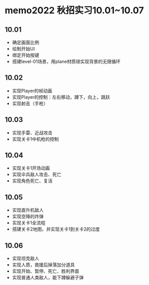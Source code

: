 # memo2022 秋招实习10.01~10.07
## 10.01
- 确定画面比例
- 绘制开始UI
- 绑定开始按键
- 搭建level-01场景，用plane材质球实现背景的无限循环
## 10.02
- 实现Player的帧动画
- 实现Player的控制：左右移动，蹲下，向上，跳跃
- 实现射击（手枪）
## 10.03
- 实现手雷、近战攻击
- 实现关卡1中机枪的控制
## 10.04
- 实现关卡1开场动画
- 实现伞兵敌人攻击、死亡
- 实现角色死亡、复活
## 10.05
- 实现直升机敌人
- 实现空降的炸弹
- 实现关卡1全流程
- 搭建关卡2地图，并实现关卡1到关卡2的过度
## 10.06
- 实现坦克敌人
- 实现人质，救援后掉落加分道具
- 实现开始、暂停、死亡、胜利界面
- 实现普通人类敌人，能下蹲躲避子弹
